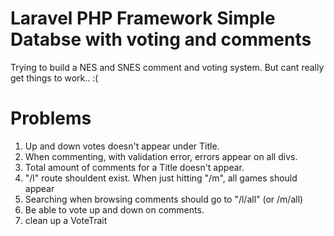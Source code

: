 # Laravel PHP Framework Simple Databse with voting and comments
Trying to build a NES and SNES comment and voting system. But cant really get things to work.. :(

# Problems
1. Up and down votes doesn't appear under Title.
2. When commenting, with validation error, errors appear on all divs.
3. Total amount of comments for a Title doesn't appear.
4. "/l" route shouldent exist. When just hitting "/m", all games should appear
5. Searching when browsing comments should go to "/l/all" (or /m/all)
6. Be able to vote up and down on comments.
7. clean up a VoteTrait